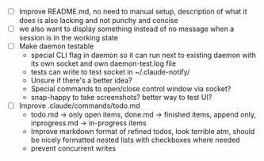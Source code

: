 - [ ] Improve README.md, no need to manual setup, description of what it does is also lacking and not punchy and concise
- [ ] we also want to display something instead of no message when a session is in the working state
- [ ] Make daemon testable
    - special CLI flag in daemon so it can run next to existing daemon with its own socket and own daemon-test.log file
    - tests can write to test socket in ~/.claude-notify/
    - Unsure if there's a better idea?
    - Special commands to open/close control window via socket?
    - snap-happy to take screenshots? better way to test UI?
- [ ] Improve .claude/commands/todo.md
    - todo.md -> only open items, done.md -> finished items, append only, inprogress.md -> in-progress items
    - Improve markdown format of refined todos, look terrible atm, should be nicely formatted nested lists with checkboxes where needed
    - prevent concurrent writes